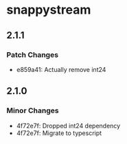 # snappystream

## 2.1.1

### Patch Changes

- e859a41: Actually remove int24

## 2.1.0

### Minor Changes

- 4f72e7f: Dropped int24 dependency
- 4f72e7f: Migrate to typescript
